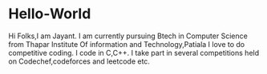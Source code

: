 # Hello-World
Hi Folks,I am Jayant.
I am currently pursuing Btech in Computer Science from Thapar Institute Of information and Technology,Patiala
I love to do competitive coding.
I code in C,C++.
I take part in several competitions held on Codechef,codeforces and leetcode etc.
